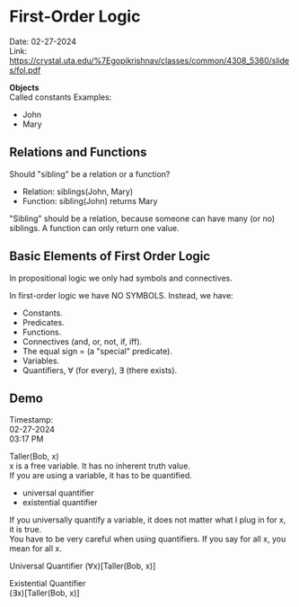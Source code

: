 # First-Order Logic  
Date: 02-27-2024  
Link: https://crystal.uta.edu/%7Egopikrishnav/classes/common/4308_5360/slides/fol.pdf

**Objects**  
Called constants
Examples:
- John
- Mary  


## Relations and Functions  
Should "sibling" be a relation or a function?
- Relation: siblings(John, Mary)
- Function: sibling(John) returns Mary  

"Sibling" should be a relation, because someone can
have many (or no) siblings. A function can only
return one value.  

## Basic Elements of First Order Logic  
In propositional logic we only had symbols and
connectives.  

In first-order logic we have NO SYMBOLS. Instead,
we have:
- Constants.
- Predicates.
- Functions.
- Connectives (and, or, not, if, iff).
- The equal sign = (a "special" predicate).
- Variables.
- Quantifiers, ∀ (for every), ∃ (there exists).  

## Demo
Timestamp:  
02-27-2024  
03:17 PM  

Taller(Bob, x)  
x is a free variable. It has no inherent truth value.  
If you are using a variable, it has to be quantified.  
- universal quantifier  
- existential quantifier

If you universally quantify a variable, it does not matter what I plug in for x, it is true.  
You have to be very careful when using quantifiers. If you say for all x, you mean for all x.  

Universal Quantifier
(∀x)[Taller(Bob, x)]  

Existential Quantifier  
(∃x)[Taller(Bob, x)]  
